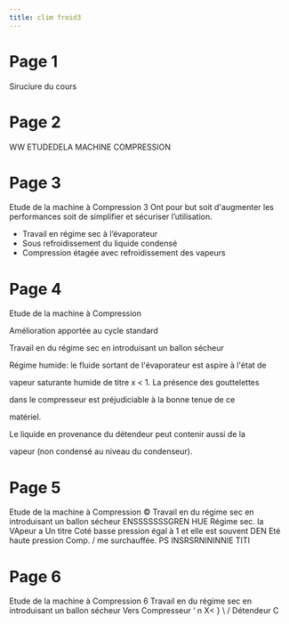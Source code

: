 ```yaml
---
title: clim froid3
---
```


# Page 1 
 Siruciure du cours

# Page 2 
 WW ETUDEDELA MACHINE
COMPRESSION

# Page 3 
 Etude de la machine à Compression 3
Ont pour but soit d'augmenter les performances soit de simplifier et
sécuriser l’utilisation.

- Travail en régime sec à l’évaporateur
- Sous refroidissement du liquide condensé
- Compression étagée avec refroidissement des vapeurs

# Page 4 
 Etude de la machine à Compression

Amélioration apportée au cycle standard

Travail en du régime sec en introduisant un ballon sécheur

Régime humide: le fluide sortant de l'évaporateur est aspire à l'état de

vapeur saturante humide de titre x < 1. La présence des gouttelettes

dans le compresseur est préjudiciable à la bonne tenue de ce

matériel.

Le liquide en provenance du détendeur peut contenir aussi de la

vapeur (non condensé au niveau du condenseur).

# Page 5 
 Etude de la machine à Compression ©
Travail en du régime sec en introduisant un ballon sécheur
ENSSSSSSSGREN
HUE
Régime sec. la VApeur a Un titre Coté basse pression
égal à 1 et elle est souvent DEN Eté haute pression Comp. / me
surchauffée. PS
INSRSRNININNIE
TITI

# Page 6 
 Etude de la machine à Compression 6
Travail en du régime sec en introduisant un ballon sécheur
Vers Compresseur
‘ n X<
} \ / Détendeur
C


